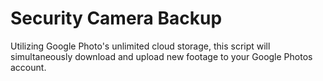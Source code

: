 # Security Camera Backup

Utilizing Google Photo's unlimited cloud storage, this script will simultaneously download and upload new footage to your Google Photos account.